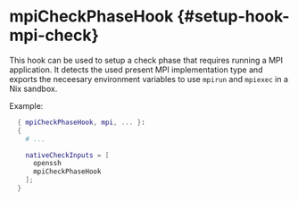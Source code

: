 # mpiCheckPhaseHook {#setup-hook-mpi-check}

This hook can be used to setup a check phase that
requires running a MPI application. It detects the
used present MPI implementation type and exports
the neceesary environment variables to use
`mpirun` and `mpiexec` in a Nix sandbox.

Example:

```nix
  { mpiCheckPhaseHook, mpi, ... }:
  {
    # ...

    nativeCheckInputs = [
      openssh
      mpiCheckPhaseHook
    ];
  }
```
